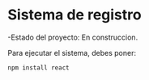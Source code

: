 <h1>Sistema de registro</h1>

-Estado del proyecto: En construccion.

Para ejecutar el sistema, debes poner: 

```npm install react```
